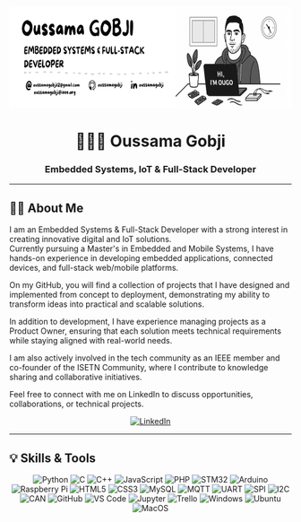 <p align="center">
  <img src="ougo.png" alt="Header" height="180"/>
</p>

<h1 align="center">🧑🏻‍💻 Oussama Gobji</h1>
<h3 align="center">Embedded Systems, IoT & Full-Stack Developer</h3>

---

## 👨‍💻 About Me

I am an Embedded Systems & Full-Stack Developer with a strong interest in creating innovative digital and IoT solutions.  
Currently pursuing a Master's in Embedded and Mobile Systems, I have hands-on experience in developing embedded applications, connected devices, and full-stack web/mobile platforms.

On my GitHub, you will find a collection of projects that I have designed and implemented from concept to deployment, demonstrating my ability to transform ideas into practical and scalable solutions.

In addition to development, I have experience managing projects as a Product Owner, ensuring that each solution meets technical requirements while staying aligned with real-world needs.

I am also actively involved in the tech community as an IEEE member and co-founder of the ISETN Community, where I contribute to knowledge sharing and collaborative initiatives.

Feel free to connect with me on LinkedIn to discuss opportunities, collaborations, or technical projects.

<p align="center">
  <a href="https://www.linkedin.com/in/oussamagobji">
    <img src="https://img.shields.io/badge/LinkedIn-0A66C2?logo=linkedin&logoColor=white" alt="LinkedIn"/>
  </a>
</p>

---

## 💡 Skills & Tools

<p align="center">
  <!-- Languages -->
  <img src="https://img.shields.io/badge/Python-3776AB?logo=python&logoColor=white" alt="Python"/>
  <img src="https://img.shields.io/badge/C-00599C?logo=c&logoColor=white" alt="C"/>
  <img src="https://img.shields.io/badge/C++-00599C?logo=c%2B%2B&logoColor=white" alt="C++"/>
  <img src="https://img.shields.io/badge/JS-F7DF1E?logo=javascript&logoColor=black" alt="JavaScript"/>
  <img src="https://img.shields.io/badge/PHP-777BB4?logo=php&logoColor=white" alt="PHP"/>
  <!-- Embedded & IoT -->
  <img src="https://img.shields.io/badge/STM32-0080FF?logo=stmicroelectronics&logoColor=white" alt="STM32"/>
  <img src="https://img.shields.io/badge/Arduino-00979D?logo=arduino&logoColor=white" alt="Arduino"/>
  <img src="https://img.shields.io/badge/Raspberry%20Pi-A22846?logo=raspberrypi&logoColor=white" alt="Raspberry Pi"/>
  <!-- Web & DB -->
  <img src="https://img.shields.io/badge/HTML5-E34F26?logo=html5&logoColor=white" alt="HTML5"/>
  <img src="https://img.shields.io/badge/CSS3-1572B6?logo=css3&logoColor=white" alt="CSS3"/>
  <img src="https://img.shields.io/badge/MySQL-4479A1?logo=mysql&logoColor=white" alt="MySQL"/>
  <!-- Protocols -->
  <img src="https://img.shields.io/badge/MQTT-660099?logo=mqtt&logoColor=white" alt="MQTT"/>
  <img src="https://img.shields.io/badge/UART-000000?logoColor=white" alt="UART"/>
  <img src="https://img.shields.io/badge/SPI-000000?logoColor=white" alt="SPI"/>
  <img src="https://img.shields.io/badge/I2C-000000?logoColor=white" alt="I2C"/>
  <img src="https://img.shields.io/badge/CAN-000000?logoColor=white" alt="CAN"/>
  <!-- Tools -->
  <img src="https://img.shields.io/badge/GitHub-181717?logo=github&logoColor=white" alt="GitHub"/>
  <img src="https://img.shields.io/badge/VS%20Code-007ACC?logo=visualstudiocode&logoColor=white" alt="VS Code"/>
  <img src="https://img.shields.io/badge/Jupyter-F37626?logo=jupyter&logoColor=white" alt="Jupyter"/>
  <img src="https://img.shields.io/badge/Trello-0079BF?logo=trello&logoColor=white" alt="Trello"/>
  <img src="https://img.shields.io/badge/Windows-0078D6?logo=windows&logoColor=white" alt="Windows"/>
  <img src="https://img.shields.io/badge/Ubuntu-E95420?logo=ubuntu&logoColor=white" alt="Ubuntu"/>
  <img src="https://img.shields.io/badge/MacOS-000000?logo=apple&logoColor=white" alt="MacOS"/>
</p>

